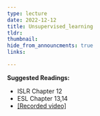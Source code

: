 ```yaml
---
type: lecture
date: 2022-12-12
title: Unsupervised_learning
tldr: 
thumbnail: 
hide_from_announcments: true
links: 

---
```

**Suggested Readings:**
- ISLR Chapter 12
- ESL Chapter 13,14
- [[Recorded video]](https://youtube.com/playlist?list=PLHNZtBNWQ-84AIcgdUTGC6xIyP9R9Bn_k)
